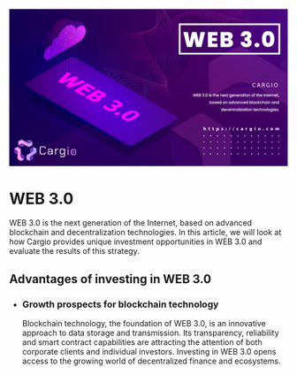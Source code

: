 <img src="https://github.com/cargiocom/announcement7/blob/6fd066eeae2b0b7bd6078e04f8b42977eeee6431/img/banner.png" alt="banner"/>
<br>
<h1>WEB 3.0</h1>
<p>WEB 3.0 is the next generation of the Internet, based on advanced blockchain and decentralization technologies. In this article, we will look at how Cargio provides unique investment opportunities in WEB 3.0 and evaluate the results of this strategy.</p>
<h2>Advantages of investing in WEB 3.0</h2>
<ul>
  <li>
    <h3>Growth prospects for blockchain technology</h3>
    <p>Blockchain technology, the foundation of WEB 3.0, is an innovative approach to data storage and transmission. Its transparency, reliability and smart contract capabilities are          attracting the attention of both corporate clients and individual investors. Investing in WEB 3.0 opens access to the growing world of decentralized finance and ecosystems.</p>
  </li>
</ul>
